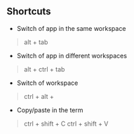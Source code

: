 ## Shortcuts

- Switch of app in the same workspace
> alt + tab

- Switch of app in different workspaces
> alt + ctrl + tab

- Switch of workspace
> ctrl + alt + <arrow>

- Copy/paste in the term
> ctrl + shift + C
> ctrl + shift + V